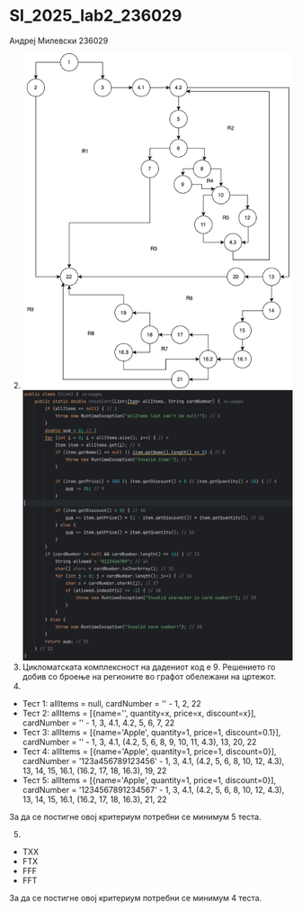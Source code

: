 # SI_2025_lab2_236029

Андреј Милевски 236029

2. ![CFG](./SI_Lab_2/CFG.drawio.png)
   ![Code](./SI_Lab_2/code.png)
3. Цикломатската комплексност на дадениот код е 9. Решението го добив со броење на регионите во графот обележани на цртежот.
4. 
- Тест 1: allItems = null, cardNumber = '' - 1, 2, 22
- Тест 2: allItems = [{name='', quantity=x, price=x, discount=x}], cardNumber = '' - 1, 3, 4.1, 4.2, 5, 6, 7, 22
- Тест 3: allItems = [{name='Apple', quantity=1, price=1, discount=0.1}], cardNumber = '' - 1, 3, 4.1, (4.2, 5, 6, 8, 9, 10, 11, 4.3), 13, 20, 22
- Тест 4: allItems = [{name='Apple', quantity=1, price=1, discount=0}], cardNumber = '123a456789123456' - 1, 3, 4.1, (4.2, 5, 6, 8, 10, 12, 4.3), 13, 14, 15, 16.1, (16.2, 17, 18, 16.3), 19, 22
- Тест 5: allItems = [{name='Apple', quantity=1, price=1, discount=0}], cardNumber = '1234567891234567' - 1, 3, 4.1, (4.2, 5, 6, 8, 10, 12, 4.3), 13, 14, 15, 16.1, (16.2, 17, 18, 16.3), 21, 22

За да се постигне овој критериум потребни се минимум 5 теста.

5. 
- TXX
- FTX
- FFF
- FFT

За да се постигне овој критериум потребни се минимум 4 теста.
